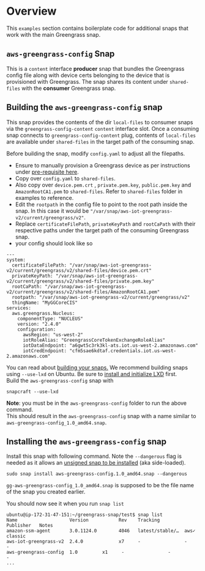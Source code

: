 # Overview 

This `examples` section contains boilerplate code for additional snaps that work with the main Greengrass snap.


## `aws-greengrass-config` Snap

This is a `content` interface **producer** snap that bundles the Greengrass config file along with device certs belonging to the device that is provisioned with Greengrass. 
The snap shares its content under `shared-files` with the **consumer** Greengrass snap. 

## Building the `aws-greengrass-config` snap

This snap provides the contents of the dir `local-files` to consumer snaps via the `greengrass-config-content` `content` interface slot.
Once a consuming snap connects to `greengrass-config-content` plug, contents of `local-files` are available under `shared-files` in the target path of the consuming snap. 

Before building the snap, modify `config.yaml` to adjust all the filepaths.
* Ensure to manually provision a Greengrass device as per instructions under [pre-requisite here](../README.md#pre-requisite---manually-provision-a-greengrass-device). 
* Copy over `config.yaml` to `shared-files`. 
* Also copy over `device.pem.crt` , `private.pem.key`, `public.pem.key` and `AmazonRootCA1.pem`  to `shared-files`. Refer to `shared-files` folder in examples to reference.
* Edit the `rootpath` in the config file to point to the root path inside the snap. In this case it would be `"/var/snap/aws-iot-greengrass-v2/current/greengrass/v2"`.
* Replace `certificateFilePath`, `privateKeyPath` and `rootCaPath` with their respective paths under the target path of the consuming Greengrass snap.
* your config should look like so
```
---
system:
  certificateFilePath: "/var/snap/aws-iot-greengrass-v2/current/greengrass/v2/shared-files/device.pem.crt"
  privateKeyPath: "/var/snap/aws-iot-greengrass-v2/current/greengrass/v2/shared-files/private.pem.key"
  rootCaPath: "/var/snap/aws-iot-greengrass-v2/current/greengrass/v2/shared-files/AmazonRootCA1.pem"
  rootpath: "/var/snap/aws-iot-greengrass-v2/current/greengrass/v2"
  thingName: "MyGGCoreCIS"
services:
  aws.greengrass.Nucleus:
    componentType: "NUCLEUS"
    version: "2.4.0"
    configuration:
      awsRegion: "us-west-2"
      iotRoleAlias: "GreengrassCoreTokenExchangeRoleAlias"
      iotDataEndpoint: "a6gwt5c3rk3kl-ats.iot.us-west-2.amazonaws.com"
      iotCredEndpoint: "cfm5sae6kdtaf.credentials.iot.us-west-2.amazonaws.com"

```
You can read about [building your snaps.](https://snapcraft.io/docs/snapcraft-overview#heading--building-your-snap)
We recommend building snaps using `--use-lxd` on Ubuntu. Be sure to [install and initialize LXD](https://snapcraft.io/docs/build-on-lxd) first.   
Build the `aws-greengrass-config` snap with 
```
snapcraft --use-lxd 
```
**Note**: you must be in the `aws-greengrass-config` folder to run the above command.  
This should result in the `aws-greengrass-config` snap with a name similar to `aws-greengrass-config_1.0_amd64.snap`.

## Installing the `aws-greengrass-config` snap

Install this snap with following command. Note the `--dangerous` flag is needed as it allows an [unsigned snap to be installed](https://snapcraft.io/docs/install-modes#heading--dangerous) (aka side-loaded).
```
sudo snap install aws-greengrass-config.1.0_amd64.snap --dangerous
```

`gg-aws-greengrass-config_1.0_amd64.snap` is supposed to be the file name of the snap you
created earlier.

You should now see it when you run `snap list`
```
ubuntu@ip-172-31-47-151:~/greengrass-snap/test$ snap list
Name                   Version           Rev    Tracking         Publisher   Notes
amazon-ssm-agent       3.0.1124.0        4046   latest/stable/…  aws✓        classic
aws-iot-greengrass-v2  2.4.0             x7     -                -           -
aws-greengrass-config  1.0         x1     -                -                 -
...
```
